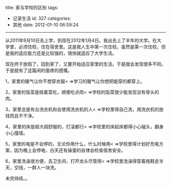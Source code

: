 title: 家与学校的区别
tags:
  - 记录生活
id: 327
categories:
  - 其他
date: 2012-01-10 06:59:24
---

从2011年9月10日去上学，到现在2012年1月4日。我出去上了半年的大学。在大学里，必须住校，住在宿舍里。这是我人生中第一次住校。虽然是第一次住校，但是我的适应能力还是比较强的，很快就适应了大学生活。

现在终于放假了，回到家了，又要开始适应家里的生活。于是就会发现很多不同。于是就有了这篇闲的蛋疼的感慨。

1，家里的暖气让你不想穿衣服< =>学习的暖气让你想把能穿的都穿上。

2，家里的饭菜是挑着菜吃，顺便吃点肉< =>学校的饭菜很少能发现没有骨头的肉。

3，家里总是有台洗衣机和会使用洗衣机的人< =>学校里得自己洗，用洗衣机的放钱而且不干净。

4，家里的床是超大超舒服的，打滚都行< =>学校里的床起床都得小心碰头，翻身小心撞墙。

5，家里的电是不会停的，无论你用什么，什么时候用< =>学校里得计划好充电方案，因为晚上会停电，白天还有操蛋的自律会检查宿舍安全。

6，家里洗澡很方便，去卫生间，打开龙头尽管用< =>学校里洗澡得穿着拖鞋走半天，交钱，一群人一块洗。

未完待续。。